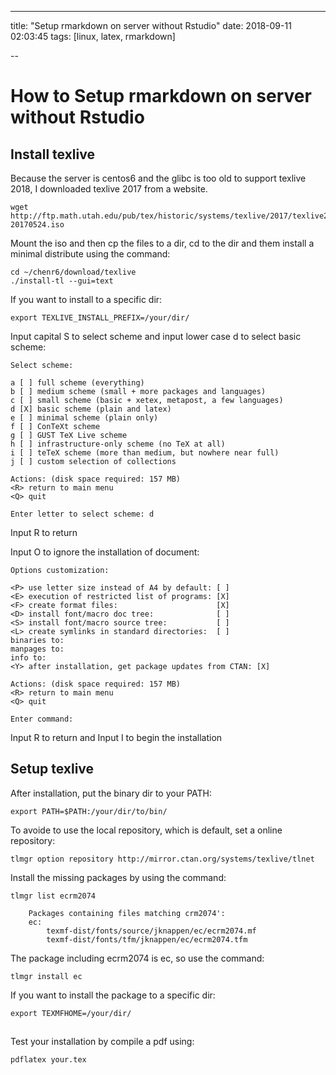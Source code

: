 ---
title: "Setup rmarkdown on server without Rstudio"
date: 2018-09-11 02:03:45
tags: [linux, latex, rmarkdown]

--

# How to Setup rmarkdown on server without Rstudio

## Install texlive

Because the server is centos6 and the glibc is too old to support texlive 2018, I downloaded texlive 2017 from a website.

	wget http://ftp.math.utah.edu/pub/tex/historic/systems/texlive/2017/texlive2017-20170524.iso

Mount the iso and then cp the files to a dir, cd to the dir and them install a minimal distribute using the command:

	cd ~/chenr6/download/texlive
	./install-tl --gui=text

If you want to install to a specific dir:

	export TEXLIVE_INSTALL_PREFIX=/your/dir/


Input capital S to select scheme and input lower case d to select basic scheme:


	Select scheme:

	a [ ] full scheme (everything)
	b [ ] medium scheme (small + more packages and languages)
	c [ ] small scheme (basic + xetex, metapost, a few languages)
	d [X] basic scheme (plain and latex)
	e [ ] minimal scheme (plain only)
	f [ ] ConTeXt scheme
	g [ ] GUST TeX Live scheme
	h [ ] infrastructure-only scheme (no TeX at all)
	i [ ] teTeX scheme (more than medium, but nowhere near full)
	j [ ] custom selection of collections
	
	Actions: (disk space required: 157 MB)
	<R> return to main menu
	<Q> quit

	Enter letter to select scheme: d

Input R to return

Input O to ignore the installation of document:

	Options customization:

	<P> use letter size instead of A4 by default: [ ]
	<E> execution of restricted list of programs: [X]
	<F> create format files:                      [X]
	<D> install font/macro doc tree:              [ ]
	<S> install font/macro source tree:           [ ]
	<L> create symlinks in standard directories:  [ ]
	binaries to: 
	manpages to: 
	info to: 
	<Y> after installation, get package updates from CTAN: [X]

	Actions: (disk space required: 157 MB)
	<R> return to main menu
	<Q> quit

	Enter command: 

Input R to return and Input I to begin the installation

## Setup texlive

After installation, put the binary dir to your PATH:

	export PATH=$PATH:/your/dir/to/bin/

To avoide to use the local repository, which is default, set a online repository:

	tlmgr option repository http://mirror.ctan.org/systems/texlive/tlnet

Install the missing packages by using the command:

	tlmgr list ecrm2074
	
		Packages containing files matching crm2074':
		ec:
			texmf-dist/fonts/source/jknappen/ec/ecrm2074.mf
			texmf-dist/fonts/tfm/jknappen/ec/ecrm2074.tfm
		
The package including ecrm2074 is ec, so use the command:

	tlmgr install ec

If you want to install the package to a specific dir:

	export TEXMFHOME=/your/dir/
	


## 

Test your installation by compile a pdf using:

	pdflatex your.tex
